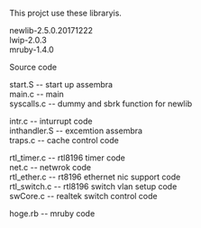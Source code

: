 This projct use these libraryis.

newlib-2.5.0.20171222  
lwip-2.0.3  
mruby-1.4.0  

Source code 

start.S -- start up assembra  
main.c -- main  
syscalls.c -- dummy and sbrk function for newlib  

intr.c -- inturrupt code  
inthandler.S -- excemtion assembra  
traps.c -- cache control code  

rtl_timer.c -- rtl8196 timer code  
net.c -- netwrok code  
rtl_ether.c -- rt8196 ethernet nic support code  
rtl_switch.c -- rtl8196 switch vlan setup code  
swCore.c -- realtek switch control code  

hoge.rb -- mruby code
